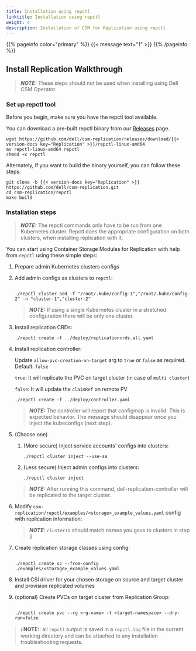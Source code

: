 ```yaml
---
title: Installation using repctl
linktitle: Installation using repctl
weight: 4
description: Installation of CSM for Replication using repctl
---
```

{{% pageinfo color="primary" %}}
{{< message text="1" >}}
{{% /pageinfo %}}

## Install Replication Walkthrough

> **_NOTE:_**  These steps should not be used when installing using Dell CSM Operator.

### Set up repctl tool

Before you begin, make sure you have the repctl tool available.

You can download a pre-built repctl binary from our [Releases](https://github.com/dell/csm-replication/releases) page.

```shell
wget https://github.com/dell/csm-replication/releases/download/{{< version-docs key="Replication" >}}/repctl-linux-amd64
mv repctl-linux-amd64 repctl
chmod +x repctl
```

Alternately, if you want to build the binary yourself, you can follow these steps:

```shell
git clone -b {{< version-docs key="Replication" >}} https://github.com/dell/csm-replication.git
cd csm-replication/repctl
make build
```

### Installation steps

> **_NOTE:_**  The repctl commands only have to be run from one Kubernetes cluster. Repctl does the appropriate configuration on both clusters, when installing replication with it.

You can start using Container Storage Modules for Replication with help from `repctl` using these simple steps:

1. Prepare admin Kubernetes clusters configs
2. Add admin configs as clusters to `repctl`:
      ```shell

      ./repctl cluster add -f "/root/.kube/config-1","/root/.kube/config-2" -n "cluster-1","cluster-2"
      ```
   > **_NOTE:_**  If using a single Kubernetes cluster in a stretched configuration there will be only one cluster.
3. Install replication CRDs:
      ```shell
      ./repctl create -f ../deploy/replicationcrds.all.yaml
      ```
4. Install replication controller:

   Update `allow-pvc-creation-on-target` arg to `true` or `false` as required.  
   Default: `false`

     `true`: It will replicate the PVC on target cluster (in case of `multi cluster`)

     `false`: It will update the `claimRef` on remote PV 
      ```shell
      ./repctl create -f ../deploy/controller.yaml
      ```
   > **_NOTE:_**  The controller will report that configmap is invalid. This is expected behavior.
   > The message should disappear once you inject the kubeconfigs (next step).
5. (Choose one)
    1. (More secure) Inject service accounts' configs into clusters:
          ```shell
          ./repctl cluster inject --use-sa
          ```
    2. (Less secure) Inject admin configs into clusters:
          ```shell
          ./repctl cluster inject
          ```
    > **_NOTE:_**  After running this command, dell-replication-controller will be replicated to the target cluster.
6. Modify `csm-replication/repctl/examples/<storage>_example_values.yaml` config with replication information:
   > **_NOTE:_**  `clusterID` should match names you gave to clusters in step 2
7. Create replication storage classes using config:
      ```shell

      ./repctl create sc --from-config ./examples/<storage>_example_values.yaml
      ```
8. Install CSI driver for your chosen storage on source and target cluster and provision replicated volumes
9. (optional) Create PVCs on target cluster from Replication Group:
      ```shell
      
      ./repctl create pvc --rg <rg-name> -t <target-namespace> --dry-run=false
      ```

> ℹ️ **NOTE:**: all `repctl` output is saved in a `repctl.log` file in the current working directory and can be attached to any installation troubleshooting requests.
